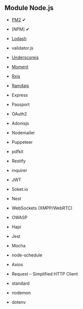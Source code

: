 ## Module Node.js 
* [PM2](https://pm2.keymetrics.io/) ✔
* [NPM] ✔
* [Lodash](https://lodash.com) 
* validator.js
* [Underscorejs](https://underscorejs.org)
* [Moment](https://momentjs.com) 
* [Rxjs](https://rxjs-dev.firebaseapp.com)
* [Ramdajs](https://ramdajs.com/#)
* Express
* Passport
* OAuth2
* Adonisjs
* Nodemailer
* Puppeteer
* pdfkit
* Restify
* inquirer
* JWT
* Soket.io 
* Nest
* WebSockets (XMPP/WebRTC)
* OWASP
* Hapi
* Jest
* Mocha
* node-schedule
* Axios
* Request – Simplified HTTP Client


* standard 
* nodemon 
* dotenv
